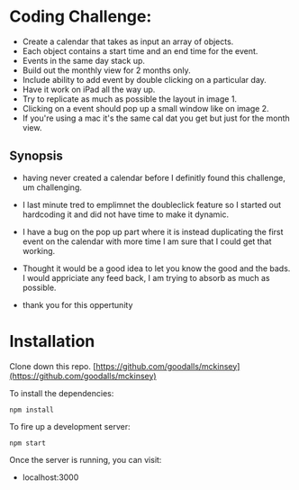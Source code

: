 

# Coding Challenge:
- Create a calendar that takes as input an array of objects.
- Each object contains a start time and an end time for the event.
- Events in the same day stack up.
- Build out the monthly view for 2 months only.
- Include ability to add event by double clicking on a particular day.
- Have it work on iPad all the way up.
- Try to replicate as much as possible the layout in image 1.
- Clicking on a event should pop up a small window like on image 2.
- If you're using a mac it's the same cal dat you get but just for the month view.

## Synopsis
- having never created a calendar before I definitly found this challenge, um challenging.

- I last minute tred to emplimnet the doubleclick feature so I started out hardcoding it and did not have time to make it dynamic. 

- I have a bug on the pop up part where it is instead duplicating the first event on the calendar with more time I am sure that I could get that working. 

- Thought it would be a good idea to let you know the good and the bads. I would appriciate any feed back, I am trying to absorb as much as possible.

- thank you for this oppertunity

# Installation

Clone down this repo. [https://github.com/goodalls/mckinsey](https://github.com/goodalls/mckinsey)

To install the dependencies:

```
npm install
```

To fire up a development server:

```
npm start
```

Once the server is running, you can visit:

* localhost:3000